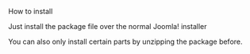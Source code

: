 How to install

Just install the package file over the normal Joomla! installer

You can also only install certain parts by unzipping the package before.